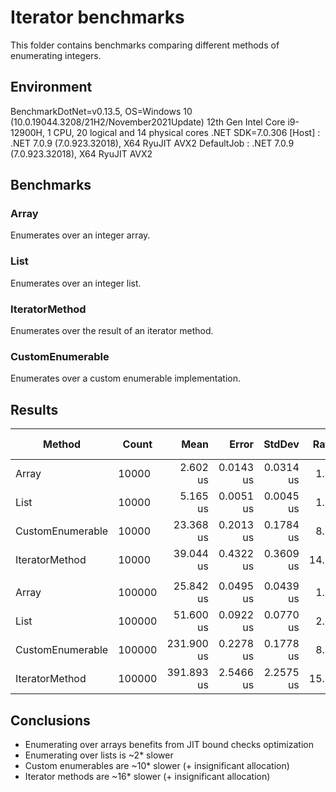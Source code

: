 # Iterator benchmarks
This folder contains benchmarks comparing different methods of enumerating integers. 

## Environment
<p>
BenchmarkDotNet=v0.13.5, OS=Windows 10 (10.0.19044.3208/21H2/November2021Update)
12th Gen Intel Core i9-12900H, 1 CPU, 20 logical and 14 physical cores
.NET SDK=7.0.306
  [Host]     : .NET 7.0.9 (7.0.923.32018), X64 RyuJIT AVX2
  DefaultJob : .NET 7.0.9 (7.0.923.32018), X64 RyuJIT AVX2
</p>

## Benchmarks

### Array
Enumerates over an integer array.

### List
Enumerates over an integer list.

### IteratorMethod
Enumerates over the result of an iterator method.

### CustomEnumerable
Enumerates over a custom enumerable implementation.

## Results
|           Method |  Count |       Mean |     Error |    StdDev | Ratio | RatioSD | Allocated | Alloc Ratio |
|----------------- |------- |-----------:|----------:|----------:|------:|--------:|----------:|------------:|
|            Array |  10000 |   2.602 us | 0.0143 us | 0.0314 us |  1.00 |    0.00 |         - |          NA |
|             List |  10000 |   5.165 us | 0.0051 us | 0.0045 us |  1.98 |    0.02 |         - |          NA |
| CustomEnumerable |  10000 |  23.368 us | 0.2013 us | 0.1784 us |  8.97 |    0.11 |      24 B |          NA |
|   IteratorMethod |  10000 |  39.044 us | 0.4322 us | 0.3609 us | 14.98 |    0.15 |      40 B |          NA |
|                  |        |            |           |           |       |         |           |             |
|            Array | 100000 |  25.842 us | 0.0495 us | 0.0439 us |  1.00 |    0.00 |         - |          NA |
|             List | 100000 |  51.600 us | 0.0922 us | 0.0770 us |  2.00 |    0.00 |         - |          NA |
| CustomEnumerable | 100000 | 231.900 us | 0.2278 us | 0.1778 us |  8.97 |    0.02 |      24 B |          NA |
|   IteratorMethod | 100000 | 391.893 us | 2.5466 us | 2.2575 us | 15.16 |    0.10 |      40 B |          NA |

## Conclusions
- Enumerating over arrays benefits from JIT bound checks optimization
- Enumerating over lists is ~2* slower
- Custom enumerables are ~10* slower (+ insignificant allocation)
- Iterator methods are ~16* slower (+ insignificant allocation)
